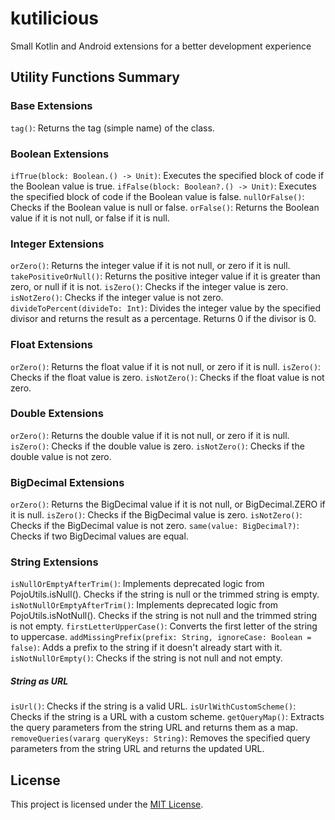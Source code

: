 # kutilicious

Small Kotlin and Android extensions for a better development experience

## Utility Functions Summary

### Base Extensions
`tag()`: Returns the tag (simple name) of the class.
### Boolean Extensions
`ifTrue(block: Boolean.() -> Unit)`: Executes the specified block of code if the Boolean value is true.
`ifFalse(block: Boolean?.() -> Unit)`: Executes the specified block of code if the Boolean value is false.
`nullOrFalse()`: Checks if the Boolean value is null or false.
`orFalse()`: Returns the Boolean value if it is not null, or false if it is null.
### Integer Extensions
`orZero()`: Returns the integer value if it is not null, or zero if it is null.
`takePositiveOrNull()`: Returns the positive integer value if it is greater than zero, or null if it is not.
`isZero()`: Checks if the integer value is zero.
`isNotZero()`: Checks if the integer value is not zero.
`divideToPercent(divideTo: Int)`: Divides the integer value by the specified divisor and returns the result as a percentage. Returns 0 if the divisor is 0.
### Float Extensions
`orZero()`: Returns the float value if it is not null, or zero if it is null.
`isZero()`: Checks if the float value is zero.
`isNotZero()`: Checks if the float value is not zero.
### Double Extensions
`orZero()`: Returns the double value if it is not null, or zero if it is null.
`isZero()`: Checks if the double value is zero.
`isNotZero()`: Checks if the double value is not zero.
### BigDecimal Extensions
`orZero()`: Returns the BigDecimal value if it is not null, or BigDecimal.ZERO if it is null.
`isZero()`: Checks if the BigDecimal value is zero.
`isNotZero()`: Checks if the BigDecimal value is not zero.
`same(value: BigDecimal?)`: Checks if two BigDecimal values are equal.
### String Extensions
`isNullOrEmptyAfterTrim()`: Implements deprecated logic from PojoUtils.isNull(). Checks if the string is null or the trimmed string is empty.
`isNotNullOrEmptyAfterTrim()`: Implements deprecated logic from PojoUtils.isNotNull(). Checks if the string is not null and the trimmed string is not empty.
`firstLetterUpperCase()`: Converts the first letter of the string to uppercase.
`addMissingPrefix(prefix: String, ignoreCase: Boolean = false)`: Adds a prefix to the string if it doesn't already start with it.
`isNotNullOrEmpty()`: Checks if the string is not null and not empty.
##### String as URL
`isUrl()`: Checks if the string is a valid URL.
`isUrlWithCustomScheme()`: Checks if the string is a URL with a custom scheme.
`getQueryMap()`: Extracts the query parameters from the string URL and returns them as a map.
`removeQueries(vararg queryKeys: String)`: Removes the specified query parameters from the string URL and returns the updated URL.

## License

This project is licensed under the [MIT License](LICENSE).